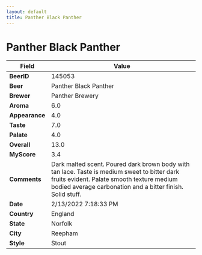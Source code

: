 ```yaml
---
layout: default
title: Panther Black Panther
---
```


# Panther Black Panther

| Field         | Value     |
|---------------|-----------|
| **BeerID** | 145053 |
| **Beer** | Panther Black Panther |
| **Brewer** | Panther Brewery |
| **Aroma** | 6.0 |
| **Appearance** | 4.0 |
| **Taste** | 7.0 |
| **Palate** | 4.0 |
| **Overall** | 13.0 |
| **MyScore** | 3.4 |
| **Comments** | Dark malted scent. Poured dark brown body with tan lace. Taste is medium sweet to bitter dark fruits evident. Palate smooth texture medium bodied average carbonation and a bitter finish. Solid stuff.  |
| **Date** | 2/13/2022 7:18:33 PM |
| **Country** | England |
| **State** | Norfolk |
| **City** | Reepham |
| **Style** | Stout |
